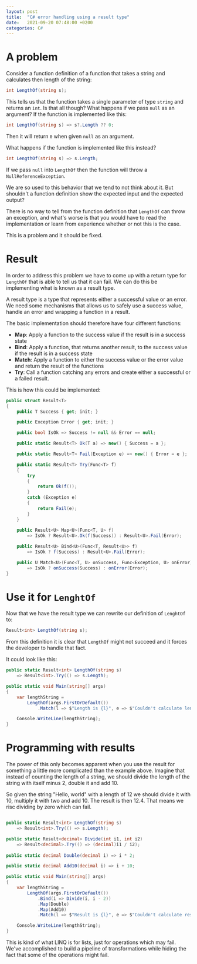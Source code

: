 ```yaml
---
layout: post
title:  "C# error handling using a result type"
date:   2021-09-20 07:48:00 +0200
categories: C#
---
```

# A problem
Consider a function definition of a function that takes a string and calculates then length
of the string:
```c#
int LengthOf(string s);
```
This tells us that the function takes a single parameter of type `string` and returns 
an `int`. Is that all though? What happens if we pass `null` as an argument?
If the function is implemented like this:
```c#
int LengthOf(string s) => s?.Length ?? 0;
```
Then it will return `0` when given `null` as an argument.

What happens if the function is implemented like this instead?
```c#
int LengthOf(string s) => s.Length;
```
If we pass `null` into `LengthOf` then the function will throw a `NullReferenceException`.

We are so used to this behavior that we tend to not think about it. But shouldn't a 
function definition show the expected input and the expected output?

There is no way to tell from the function definition that `LengthOf` can throw an
exception, and what's worse is that you would have to read the implementation or
learn from experience whether or not this is the case.

This is a problem and it should be fixed.

# Result

In order to address this problem we have to come up with a return type for `LengthOf`
that is able to tell us that it can fail. We can do this be implementing what is known
as a result type.

A result type is a type that represents either a successful value or an error. We need
some mechanisms that allows us to safely use a success value, handle an error and wrapping
a function in a result.

The basic implementation should therefore have four different functions:
* **Map**: Apply a function to the success value if the result is in a success state
* **Bind**: Apply a function, that returns another result, to the success value if the result is in a success state
* **Match**: Apply a function to either the success value or the error value and return the result of the functions
* **Try**: Call a function catching any errors and create either a successful or a failed result.

This is how this could be implemented:
```c#
public struct Result<T>
{
    public T Success { get; init; }

    public Exception Error { get; init; }

    public bool IsOk => Success != null && Error == null;

    public static Result<T> Ok(T a) => new() { Success = a };

    public static Result<T> Fail(Exception e) => new() { Error = e };

    public static Result<T> Try(Func<T> f)
    {
        try
        {
            return Ok(f());
        }
        catch (Exception e)
        {
            return Fail(e);
        }
    }
    
    public Result<U> Map<U>(Func<T, U> f)
        => IsOk ? Result<U>.Ok(f(Success)) : Result<U>.Fail(Error);

    public Result<U> Bind<U>(Func<T, Result<U>> f)
        => IsOk ? f(Success) : Result<U>.Fail(Error);

    public U Match<U>(Func<T, U> onSuccess, Func<Exception, U> onError)
        => IsOk ? onSuccess(Success) : onError(Error);
}
```
# Use it for `LenghtOf`
Now that we have the result type we can rewrite our definition of `LenghtOf` to:
```c#
Result<int> LengthOf(string s);
```
From this definition it is clear that `LengthOf` might not succeed and it forces 
the developer to handle that fact.

It could look like this:
```c#
public static Result<int> LengthOf(string s)
    => Result<int>.Try(() => s.Length);

public static void Main(string[] args)
{
    var lengthString =
        LengthOf(args.FirstOrDefault())
            .Match(l => $"Length is {l}", e => $"Couldn't calculate length. Error was: {e.Message}");

    Console.WriteLine(lengthString);
}
```

# Programming with results
The power of this only becomes apparent when you use the result for something a 
little more complicated than the example above. Imagine that instead of counting the
length of a string, we should divide the length of the string with itself minus 2,
double it and add 10. 

So given the string "Hello, world" with a length of 12 we should divide it with 10,
multiply it with two and add 10. The result is then 12.4.
That means we risc dividing by zero which can fail.

```c#

public static Result<int> LengthOf(string s)
    => Result<int>.Try(() => s.Length);

public static Result<decimal> Divide(int i1, int i2)
    => Result<decimal>.Try(() => (decimal)i1 / i2);
    
public static decimal Double(decimal i) => i * 2;

public static decimal Add10(decimal i) => i + 10;

public static void Main(string[] args)
{
    var lengthString =
        LengthOf(args.FirstOrDefault())
            .Bind(i => Divide(i, i - 2))
            .Map(Double)
            .Map(Add10)
            .Match(l => $"Result is {l}", e => $"Couldn't calculate result. Error was: {e.Message}");

    Console.WriteLine(lengthString);
}   
```
This is kind of what LINQ is for lists, just for operations which may fail. We've accomplished
to build a pipeline of transformations while hiding the fact that some of the operations
might fail.